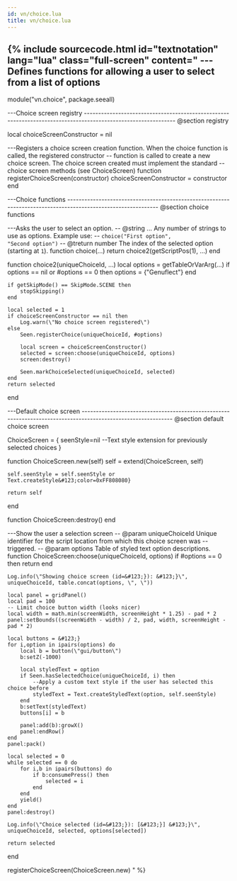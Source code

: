 ```yaml
---
id: vn/choice.lua
title: vn/choice.lua
---
```


<!--excerpt-->

{% include sourcecode.html id="textnotation" lang="lua" class="full-screen" content="
---Defines functions for allowing a user to select from a list of options
-- 
module(\"vn.choice\", package.seeall)

---Choice screen registry
-------------------------------------------------------------------------------------------------------------- @section registry

local choiceScreenConstructor = nil

---Registers a choice screen creation function. When the choice function is called, the registered constructor
-- function is called to create a new choice screen. The choice screen created must implement the standard
-- choice screen methods (see ChoiceScreen)
function registerChoiceScreen(constructor)
    choiceScreenConstructor = constructor
end

---Choice functions
-------------------------------------------------------------------------------------------------------------- @section choice functions

---Asks the user to select an option.
-- @string ... Any number of strings to use as options. Example use:
--         <code>choice(\"First option\", \"Second option\")</code>
-- @treturn number The index of the selected option (starting at <code>1</code>).
function choice(...)
    return choice2(getScriptPos(1), ...)
end

function choice2(uniqueChoiceId, ...)
    local options = getTableOrVarArg(...)
    if options == nil or #options == 0 then
        options = &#123;\"Genuflect\"}
    end

    if getSkipMode() == SkipMode.SCENE then
        stopSkipping()
    end

    local selected = 1
    if choiceScreenConstructor == nil then
        Log.warn(\"No choice screen registered\")
    else
        Seen.registerChoice(uniqueChoiceId, #options)
    
        local screen = choiceScreenConstructor()
        selected = screen:choose(uniqueChoiceId, options)
        screen:destroy()
        
        Seen.markChoiceSelected(uniqueChoiceId, selected)
    end
    return selected
end

---Default choice screen
-------------------------------------------------------------------------------------------------------------- @section default choice screen

ChoiceScreen = &#123;
    seenStyle=nil --Text style extension for previously selected choices
}

function ChoiceScreen.new(self)
    self = extend(ChoiceScreen, self)
    
    self.seenStyle = self.seenStyle or Text.createStyle&#123;color=0xFF808080}
    
    return self
end

function ChoiceScreen:destroy()
end

---Show the user a selection screen
-- @param uniqueChoiceId Unique identifier for the script location from which this choice screen was
--        triggered.
-- @param options Table of styled text option descriptions.
function ChoiceScreen:choose(uniqueChoiceId, options)
    if #options == 0 then
        return
    end

    Log.info(\"Showing choice screen (id=&#123;}): &#123;}\", uniqueChoiceId, table.concat(options, \", \"))

    local panel = gridPanel()
    local pad = 100
    -- Limit choice button width (looks nicer)
    local width = math.min(screenWidth, screenHeight * 1.25) - pad * 2
    panel:setBounds((screenWidth - width) / 2, pad, width, screenHeight - pad * 2)

    local buttons = &#123;}
    for i,option in ipairs(options) do
        local b = button(\"gui/button\")
        b:setZ(-1000)

        local styledText = option
        if Seen.hasSelectedChoice(uniqueChoiceId, i) then
            --Apply a custom text style if the user has selected this choice before
            styledText = Text.createStyledText(option, self.seenStyle)
        end
        b:setText(styledText)
        buttons[i] = b

        panel:add(b):growX()
        panel:endRow()
    end
    panel:pack()

    local selected = 0
    while selected == 0 do
        for i,b in ipairs(buttons) do
            if b:consumePress() then
                selected = i
            end
        end
        yield()
    end
    panel:destroy()
    
    Log.info(\"Choice selected (id=&#123;}): [&#123;}] &#123;}\", uniqueChoiceId, selected, options[selected])
    
    return selected
end

registerChoiceScreen(ChoiceScreen.new)
" %}
                